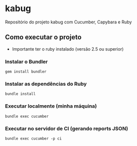 # kabug
Repositório do projeto kabug com Cucumber, Capybara e Ruby

## Como executar o projeto
* Importante ter o ruby instalado (versão 2.5 ou superior)

### Instalar o Bundler
`
gem install bundler
`

### Instalar as dependências do Ruby
`
bundle install
`

### Executar localmente (minha máquina)
`
bundle exec cucumber
`

### Executar no servidor de CI (gerando reports JSON)
`
bundle exec cucumber -p ci
`

